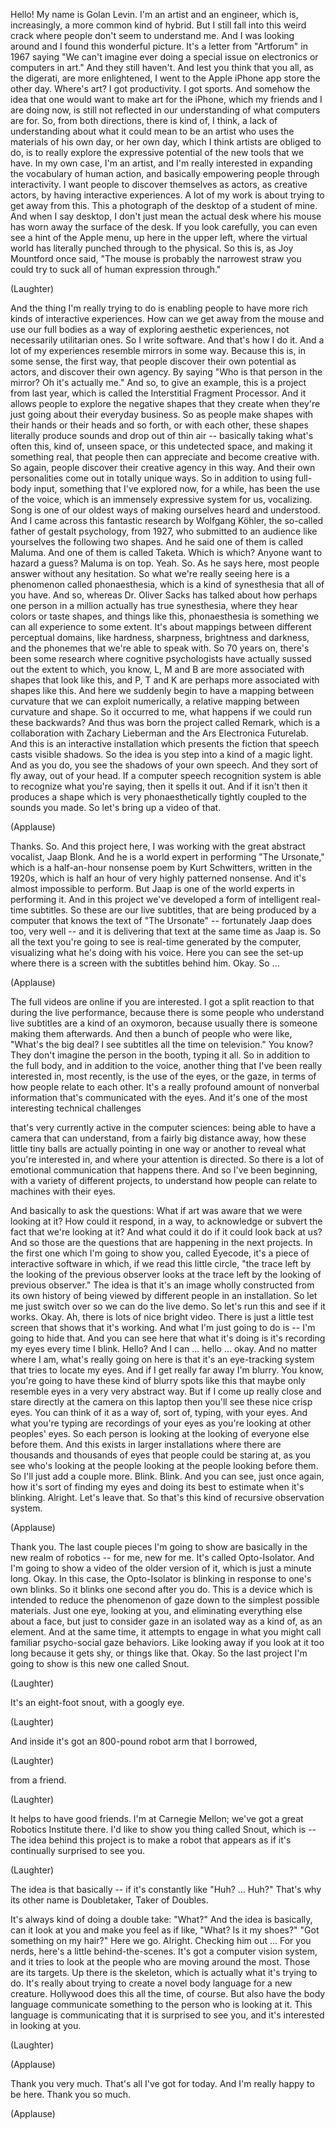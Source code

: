 
Hello! My name is Golan Levin.
I&#39;m an artist and an engineer,
which is, increasingly, a more common kind of hybrid.
But I still fall into this weird crack
where people don&#39;t seem to understand me.
And I was looking around and I found this wonderful picture.
It&#39;s a letter from &quot;Artforum&quot; in 1967
saying &quot;We can&#39;t imagine ever doing a special issue
on electronics or computers in art.&quot; And they still haven&#39;t.
And lest you think that you all, as the digerati, are more enlightened,
I went to the Apple iPhone app store the other day.
Where&#39;s art? I got productivity. I got sports.
And somehow the idea that one would want to make art for the iPhone,
which my friends and I are doing now,
is still not reflected in our understanding
of what computers are for.
So, from both directions, there is kind of, I think, a lack of understanding
about what it could mean to be an artist who uses the materials
of his own day, or her own day,
which I think artists are obliged to do,
is to really explore the expressive potential of the new tools that we have.
In my own case, I&#39;m an artist,
and I&#39;m really interested in
expanding the vocabulary of human action,
and basically empowering people through interactivity.
I want people to discover themselves as actors,
as creative actors, by having interactive experiences.
A lot of my work is about trying to get away from this.
This a photograph of the desktop of a student of mine.
And when I say desktop, I don&#39;t just mean
the actual desk where his mouse has worn away the surface of the desk.
If you look carefully, you can even see
a hint of the Apple menu, up here in the upper left,
where the virtual world has literally
punched through to the physical.
So this is, as Joy Mountford once said,
&quot;The mouse is probably the narrowest straw
you could try to suck all of human expression through.&quot;

(Laughter)

And the thing I&#39;m really trying to do is enabling people to have more rich
kinds of interactive experiences.
How can we get away from the mouse and use our full bodies
as a way of exploring aesthetic experiences,
not necessarily utilitarian ones.
So I write software. And that&#39;s how I do it.
And a lot of my experiences
resemble mirrors in some way.
Because this is, in some sense, the first way,
that people discover their own potential as actors,
and discover their own agency.
By saying &quot;Who is that person in the mirror? Oh it&#39;s actually me.&quot;
And so, to give an example,
this is a project from last year,
which is called the Interstitial Fragment Processor.
And it allows people to explore the negative shapes that they create
when they&#39;re just going about their everyday business.
So as people make shapes with their hands or their heads
and so forth, or with each other,
these shapes literally produce sounds and drop out of thin air --
basically taking what&#39;s often this, kind of, unseen space,
or this undetected space, and making it something real,
that people then can appreciate and become creative with.
So again, people discover their creative agency in this way.
And their own personalities come out
in totally unique ways.
So in addition to using full-body input,
something that I&#39;ve explored now, for a while,
has been the use of the voice,
which is an immensely expressive system for us, vocalizing.
Song is one of our oldest ways
of making ourselves heard and understood.
And I came across this fantastic research by Wolfgang Köhler,
the so-called father of gestalt psychology, from 1927,
who submitted to an audience like yourselves
the following two shapes.
And he said one of them is called Maluma.
And one of them is called Taketa. Which is which?
Anyone want to hazard a guess?
Maluma is on top. Yeah. So.
As he says here, most people answer without any hesitation.
So what we&#39;re really seeing here is a phenomenon
called phonaesthesia,
which is a kind of synesthesia that all of you have.
And so, whereas Dr. Oliver Sacks has talked about
how perhaps one person in a million
actually has true synesthesia,
where they hear colors or taste shapes, and things like this,
phonaesthesia is something we can all experience to some extent.
It&#39;s about mappings between different perceptual domains,
like hardness, sharpness, brightness and darkness,
and the phonemes that we&#39;re able to speak with.
So 70 years on, there&#39;s been some research where
cognitive psychologists have actually sussed out
the extent to which, you know,
L, M and B are more associated with shapes that look like this,
and P, T and K are perhaps more associated with shapes like this.
And here we suddenly begin to have a mapping between curvature
that we can exploit numerically,
a relative mapping between curvature and shape.
So it occurred to me, what happens if we could run these backwards?
And thus was born the project called Remark,
which is a collaboration with Zachary Lieberman
and the Ars Electronica Futurelab.
And this is an interactive installation which presents
the fiction that speech casts visible shadows.
So the idea is you step into a kind of a magic light.
And as you do, you see the shadows of your own speech.
And they sort of fly away, out of your head.
If a computer speech recognition system
is able to recognize what you&#39;re saying, then it spells it out.
And if it isn&#39;t then it produces a shape which is very phonaesthetically
tightly coupled to the sounds you made.
So let&#39;s bring up a video of that.

(Applause)

Thanks. So. And this project here,
I was working with the great abstract vocalist, Jaap Blonk.
And he is a world expert in performing &quot;The Ursonate,&quot;
which is a half-an-hour nonsense poem
by Kurt Schwitters, written in the 1920s,
which is half an hour of very highly patterned nonsense.
And it&#39;s almost impossible to perform.
But Jaap is one of the world experts in performing it.
And in this project we&#39;ve developed
a form of intelligent real-time subtitles.
So these are our live subtitles,
that are being produced by a computer that knows the text of &quot;The Ursonate&quot; --
fortunately Jaap does too, very well --
and it is delivering that text at the same time as Jaap is.
So all the text you&#39;re going to see
is real-time generated by the computer,
visualizing what he&#39;s doing with his voice.
Here you can see the set-up where there is a screen with the subtitles behind him.
Okay. So ...

(Applause)

The full videos are online if you are interested.
I got a split reaction to that during the live performance,
because there is some people who understand
live subtitles are a kind of an oxymoron,
because usually there is someone making them afterwards.
And then a bunch of people who were like, &quot;What&#39;s the big deal?
I see subtitles all the time on television.&quot;
You know? They don&#39;t imagine the person in the booth, typing it all.
So in addition to the full body, and in addition to the voice,
another thing that I&#39;ve been really interested in,
most recently, is the use of the eyes,
or the gaze, in terms of how people relate to each other.
It&#39;s a really profound amount of nonverbal information
that&#39;s communicated with the eyes.
And it&#39;s one of the most interesting technical challenges

that&#39;s very currently active in the computer sciences:
being able to have a camera that can understand,
from a fairly big distance away,
how these little tiny balls are actually pointing in one way or another
to reveal what you&#39;re interested in,
and where your attention is directed.
So there is a lot of emotional communication that happens there.
And so I&#39;ve been beginning, with a variety of different projects,
to understand how people can relate to machines with their eyes.

And basically to ask the questions:
What if art was aware that we were looking at it?
How could it respond, in a way,
to acknowledge or subvert the fact that we&#39;re looking at it?
And what could it do if it could look back at us?
And so those are the questions that are happening in the next projects.
In the first one which I&#39;m going to show you, called Eyecode,
it&#39;s a piece of interactive software
in which, if we read this little circle,
&quot;the trace left by the looking of the previous observer
looks at the trace left by the looking of previous observer.&quot;
The idea is that it&#39;s an image wholly constructed
from its own history of being viewed
by different people in an installation.
So let me just switch over so we can do the live demo.
So let&#39;s run this and see if it works.
Okay. Ah, there is lots of nice bright video.
There is just a little test screen that shows that it&#39;s working.
And what I&#39;m just going to do is -- I&#39;m going to hide that.
And you can see here that what it&#39;s doing
is it&#39;s recording my eyes every time I blink.
Hello? And I can ... hello ... okay.
And no matter where I am, what&#39;s really going on here
is that it&#39;s an eye-tracking system that tries to locate my eyes.
And if I get really far away I&#39;m blurry.
You know, you&#39;re going to have these kind of blurry spots like this
that maybe only resemble eyes in a very very abstract way.
But if I come up really close and stare directly at the camera
on this laptop then you&#39;ll see these nice crisp eyes.
You can think of it as a way of, sort of, typing, with your eyes.
And what you&#39;re typing are recordings of your eyes
as you&#39;re looking at other peoples&#39; eyes.
So each person is looking at the looking
of everyone else before them.
And this exists in larger installations
where there are thousands and thousands of eyes
that people could be staring at,
as you see who&#39;s looking at the people looking
at the people looking before them.
So I&#39;ll just add a couple more. Blink. Blink.
And you can see, just once again, how it&#39;s sort of finding my eyes
and doing its best to estimate when it&#39;s blinking.
Alright. Let&#39;s leave that.
So that&#39;s this kind of recursive observation system.

(Applause)

Thank you.
The last couple pieces I&#39;m going to show
are basically in the new realm of robotics -- for me, new for me.
It&#39;s called Opto-Isolator.
And I&#39;m going to show a video of the older version of it,
which is just a minute long. Okay.
In this case, the Opto-Isolator is blinking
in response to one&#39;s own blinks.
So it blinks one second after you do.
This is a device which is intended to reduce
the phenomenon of gaze down to the simplest possible materials.
Just one eye,
looking at you, and eliminating everything else about a face,
but just to consider gaze in an isolated way
as a kind of, as an element.
And at the same time, it attempts to engage in what you might call
familiar psycho-social gaze behaviors.
Like looking away if you look at it too long
because it gets shy,
or things like that.
Okay. So the last project I&#39;m going to show
is this new one called Snout.

(Laughter)

It&#39;s an eight-foot snout,
with a googly eye.

(Laughter)

And inside it&#39;s got an 800-pound robot arm
that I borrowed,

(Laughter)

from a friend.

(Laughter)

It helps to have good friends.
I&#39;m at Carnegie Mellon; we&#39;ve got a great Robotics Institute there.
I&#39;d like to show you thing called Snout, which is --
The idea behind this project is to
make a robot that appears as if it&#39;s continually surprised to see you.

(Laughter)

The idea is that basically --
if it&#39;s constantly like &quot;Huh? ... Huh?&quot;
That&#39;s why its other name is Doubletaker, Taker of Doubles.

It&#39;s always kind of doing a double take: &quot;What?&quot;
And the idea is basically, can it look at you
and make you feel as if like,
&quot;What? Is it my shoes?&quot;
&quot;Got something on my hair?&quot; Here we go. Alright.
Checking him out ...
For you nerds, here&#39;s a little behind-the-scenes.
It&#39;s got a computer vision system,
and it tries to look at the people who are moving around the most.
Those are its targets.
Up there is the skeleton,
which is actually what it&#39;s trying to do.
It&#39;s really about trying to create a novel body language for a new creature.
Hollywood does this all the time, of course.
But also have the body language communicate something
to the person who is looking at it.
This language is communicating that it is surprised to see you,
and it&#39;s interested in looking at you.

(Laughter)


(Applause)

Thank you very much. That&#39;s all I&#39;ve got for today.
And I&#39;m really happy to be here. Thank you so much.

(Applause)

